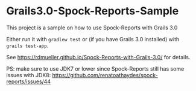 # Grails3.0-Spock-Reports-Sample
This project is a sample on how to use Spock-Reports with Grails 3.0

Either run it with `gradlew test` or (if you have Grails 3.0 installed) with `grails test-app`. 

See https://rdmueller.github.io/Spock-Reports-with-Grails-3.0/ for details.

PS: make sure to use JDK7 or lower since Spock-Reports still has some issues with JDK8: https://github.com/renatoathaydes/spock-reports/issues/44

